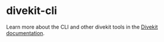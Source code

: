# divekit-cli

Learn more about the CLI and other divekit tools in
the [Divekit documentation](https://divekit.github.io/docs/cli/).
